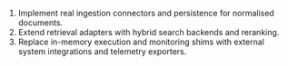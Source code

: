 1. Implement real ingestion connectors and persistence for normalised
   documents.
2. Extend retrieval adapters with hybrid search backends and reranking.
3. Replace in-memory execution and monitoring shims with external system
   integrations and telemetry exporters.
